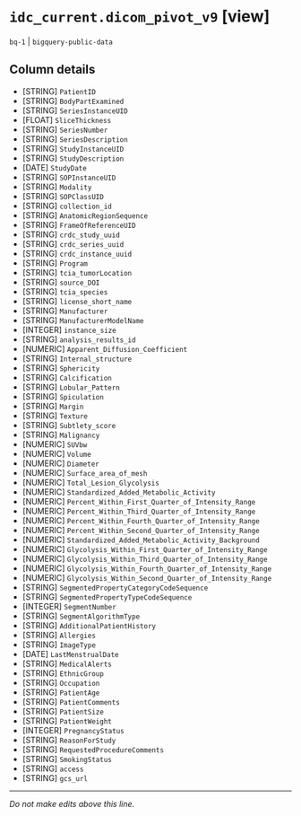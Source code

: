 # `idc_current.dicom_pivot_v9` [view]
`bq-1` | `bigquery-public-data`

## Column details
* [STRING]    `PatientID`
* [STRING]    `BodyPartExamined`
* [STRING]    `SeriesInstanceUID`
* [FLOAT]     `SliceThickness`
* [STRING]    `SeriesNumber`
* [STRING]    `SeriesDescription`
* [STRING]    `StudyInstanceUID`
* [STRING]    `StudyDescription`
* [DATE]      `StudyDate`
* [STRING]    `SOPInstanceUID`
* [STRING]    `Modality`
* [STRING]    `SOPClassUID`
* [STRING]    `collection_id`
* [STRING]    `AnatomicRegionSequence`
* [STRING]    `FrameOfReferenceUID`
* [STRING]    `crdc_study_uuid`
* [STRING]    `crdc_series_uuid`
* [STRING]    `crdc_instance_uuid`
* [STRING]    `Program`
* [STRING]    `tcia_tumorLocation`
* [STRING]    `source_DOI`
* [STRING]    `tcia_species`
* [STRING]    `license_short_name`
* [STRING]    `Manufacturer`
* [STRING]    `ManufacturerModelName`
* [INTEGER]   `instance_size`
* [STRING]    `analysis_results_id`
* [NUMERIC]   `Apparent_Diffusion_Coefficient`
* [STRING]    `Internal_structure`
* [STRING]    `Sphericity`
* [STRING]    `Calcification`
* [STRING]    `Lobular_Pattern`
* [STRING]    `Spiculation`
* [STRING]    `Margin`
* [STRING]    `Texture`
* [STRING]    `Subtlety_score`
* [STRING]    `Malignancy`
* [NUMERIC]   `SUVbw`
* [NUMERIC]   `Volume`
* [NUMERIC]   `Diameter`
* [NUMERIC]   `Surface_area_of_mesh`
* [NUMERIC]   `Total_Lesion_Glycolysis`
* [NUMERIC]   `Standardized_Added_Metabolic_Activity`
* [NUMERIC]   `Percent_Within_First_Quarter_of_Intensity_Range`
* [NUMERIC]   `Percent_Within_Third_Quarter_of_Intensity_Range`
* [NUMERIC]   `Percent_Within_Fourth_Quarter_of_Intensity_Range`
* [NUMERIC]   `Percent_Within_Second_Quarter_of_Intensity_Range`
* [NUMERIC]   `Standardized_Added_Metabolic_Activity_Background`
* [NUMERIC]   `Glycolysis_Within_First_Quarter_of_Intensity_Range`
* [NUMERIC]   `Glycolysis_Within_Third_Quarter_of_Intensity_Range`
* [NUMERIC]   `Glycolysis_Within_Fourth_Quarter_of_Intensity_Range`
* [NUMERIC]   `Glycolysis_Within_Second_Quarter_of_Intensity_Range`
* [STRING]    `SegmentedPropertyCategoryCodeSequence`
* [STRING]    `SegmentedPropertyTypeCodeSequence`
* [INTEGER]   `SegmentNumber`
* [STRING]    `SegmentAlgorithmType`
* [STRING]    `AdditionalPatientHistory`
* [STRING]    `Allergies`
* [STRING]    `ImageType`
* [DATE]      `LastMenstrualDate`
* [STRING]    `MedicalAlerts`
* [STRING]    `EthnicGroup`
* [STRING]    `Occupation`
* [STRING]    `PatientAge`
* [STRING]    `PatientComments`
* [STRING]    `PatientSize`
* [STRING]    `PatientWeight`
* [INTEGER]   `PregnancyStatus`
* [STRING]    `ReasonForStudy`
* [STRING]    `RequestedProcedureComments`
* [STRING]    `SmokingStatus`
* [STRING]    `access`
* [STRING]    `gcs_url`

-------------------------------------------------------------------------------
*Do not make edits above this line.*
